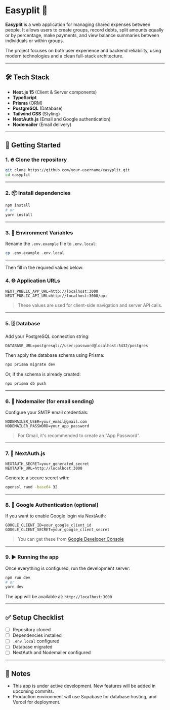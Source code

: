 # Easyplit 🧾

**Easyplit** is a web application for managing shared expenses between people. It allows users to create groups, record debts, split amounts equally or by percentage, make payments, and view balance summaries between individuals or within groups.

The project focuses on both user experience and backend reliability, using modern technologies and a clean full-stack architecture.

---

## 🛠️ Tech Stack

- **Next.js 15** (Client & Server components)
- **TypeScript**
- **Prisma** (ORM)
- **PostgreSQL** (Database)
- **Tailwind CSS** (Styling)
- **NextAuth.js** (Email and Google authentication)
- **Nodemailer** (Email delivery)

---

## 🚀 Getting Started

### 1. 🔥 Clone the repository

```bash
git clone https://github.com/your-username/easyplit.git
cd easyplit
```

---

### 2. 📦 Install dependencies

```bash
npm install
# or
yarn install
```

---

### 3. 🔐 Environment Variables

Rename the `.env.example` file to `.env.local`:

```bash
cp .env.example .env.local
```

---

Then fill in the required values below:

### 4. 🌐 Application URLs

```env
NEXT_PUBLIC_APP_URL=http://localhost:3000
NEXT_PUBLIC_API_URL=http://localhost:3000/api
```

> These values are used for client-side navigation and server API calls.

---

### 5. 🗄️ Database

Add your PostgreSQL connection string:

```env
DATABASE_URL=postgresql://user:password@localhost:5432/postgres
```

Then apply the database schema using Prisma:

```bash
npx prisma migrate dev
```

Or, if the schema is already created:

```bash
npx prisma db push
```

---

### 6. 📧 Nodemailer (for email sending)

Configure your SMTP email credentials:

```env
NODEMAILER_USER=your_email@gmail.com
NODEMAILER_PASSWORD=your_app_password
```

> For Gmail, it's recommended to create an "App Password".

---

### 7. 🔐 NextAuth.js

```env
NEXTAUTH_SECRET=your_generated_secret
NEXTAUTH_URL=http://localhost:3000
```

Generate a secure secret with:

```bash
openssl rand -base64 32
```

---

### 8. 🔐 Google Authentication (optional)

If you want to enable Google login via NextAuth:

```env
GOOGLE_CLIENT_ID=your_google_client_id
GOOGLE_CLIENT_SECRET=your_google_client_secret
```

> You can get these from [Google Developer Console](https://console.developers.google.com/)

---

### 9. ▶️ Running the app

Once everything is configured, run the development server:

```bash
npm run dev
# or
yarn dev
```

The app will be available at: `http://localhost:3000`

---

## ✅ Setup Checklist

- [ ] Repository cloned
- [ ] Dependencies installed
- [ ] `.env.local` configured
- [ ] Database migrated
- [ ] NextAuth and Nodemailer configured

---

## 📌 Notes

- This app is under active development. New features will be added in upcoming commits.
- Production environment will use Supabase for database hosting, and Vercel for deployment.
